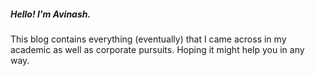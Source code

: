 ##### Hello! I'm Avinash.

This blog contains everything (eventually) that I came across in my academic as well as corporate pursuits. Hoping it might help you in any way. 
